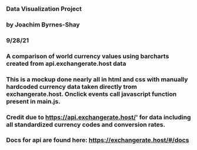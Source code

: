 ### Data Visualization Project

### by Joachim Byrnes-Shay

### 9/28/21


### A comparison of world currency values using barcharts created from api.exchangerate.host data

### This is a mockup done nearly all in html and css with manually hardcoded currency data taken directly trom exchangerate.host.  Onclick events call javascript function present in main.js.

### Credit due to https://api.exchangerate.host/' for data including all standardized currency codes and conversion rates.

### Docs for api are found here:  https://exchangerate.host/#/docs

